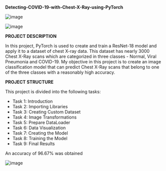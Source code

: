 **Detecting-COVID-19-with-Chest-X-Ray-using-PyTorch**

![image](https://github.com/Kshitij04Poojary/Analysis-Of-Covid-19/assets/143413977/9fe92df7-69cb-4b32-b503-d33bd7363fca)

![image](https://github.com/Kshitij04Poojary/Analysis-Of-Covid-19/assets/143413977/500f3bd9-2e73-4443-bf28-1ddb651b528f)

**PROJECT DESCRIPTION**

In this project, PyTorch is used to create and train a ResNet-18 model and apply it to a dataset of chest X-ray data. This dataset has nearly 3000 Chest X-Ray scans which are categorized in three classes - Normal, Viral Pneumonia and COVID-19. My objective in this project is to create an image classification model that can predict Chest X-Ray scans that belong to one of the three classes with a reasonably high accuracy.

**PROJECT STRUCTURE**

This project is divided into the following tasks:

- Task 1: Introduction
- Task 2: Importing Libraries
- Task 3: Creating Custom Dataset
- Task 4: Image Transformations
- Task 5: Prepare DataLoader
- Task 6: Data Visualization
- Task 7: Creating the Model
- Task 8: Training the Model
- Task 9: Final Results

An accuracy of 96.67% was obtained

![image](https://github.com/Kshitij04Poojary/Analysis-Of-Covid-19/assets/143413977/c73db35c-9eae-46cc-84aa-85239f857687)
